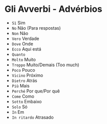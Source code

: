 # Gli Avverbi - Advérbios

-   `Sì` Sim
-   `No` Não (Para respostas)
-   `Non` Não
-   `Vero` Verdade
-   `Dove` Onde
-   `Ecco` Aqui está
-   `Quanto`
-   `Molto` Muito
-   `Troppo` Muito/Demais (Too much)
-   `Poco` Pouco
-   `Vicino` Próximo
-   `Dietro` Atrás
-   `Più` Mais
-   `Perché` Por que/Por quê
-   `Come` Como
-   `Sotto` Embaixo
-   `Solo` Só
-   `In` Em
-   `In ritardo` Atrasado
